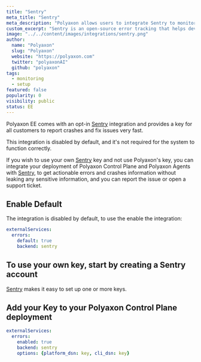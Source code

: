 ```yaml
---
title: "Sentry"
meta_title: "Sentry"
meta_description: "Polyaxon allows users to integrate Sentry to monitor your cluster."
custom_excerpt: "Sentry is an open-source error tracking that helps developers monitor and fix crashes in real-time. Iterate continuously. Boost workflow efficiency. Improve user experience."
image: "../../content/images/integrations/sentry.png"
author:
  name: "Polyaxon"
  slug: "Polyaxon"
  website: "https://polyaxon.com"
  twitter: "polyaxonAI"
  github: "polyaxon"
tags:
  - monitoring
  - setup
featured: false
popularity: 0
visibility: public
status: EE
---
```


Polyaxon EE comes with an opt-in [Sentry](https://sentry.io) integration and provides a key for all customers to report crashes and fix issues very fast.

This integration is disabled by default, and it's not required for the system to function correctly.

If you wish to use your own [Sentry](https://sentry.io) key and not use Polyaxon's key, you can integrate your deployment
of Polyaxon Control Plane and Polyaxon Agents with [Sentry](https://sentry.io),
to get actionable errors and crashes information without leaking any sensitive information, and you can report the issue or open a support ticket.

## Enable Default

The integration is disabled by default, to use the enable the integration:

```yaml
externalServices:
  errors:
    default: true
    backend: sentry
```

## To use your own key, start by creating a Sentry account

[Sentry](https://sentry.io) makes it easy to set up one or more keys.

## Add your Key to your Polyaxon Control Plane deployment

```yaml
externalServices:
  errors:
    enabled: true
    backend: sentry
    options: {platform_dsn: key, cli_dsn: key}
```
